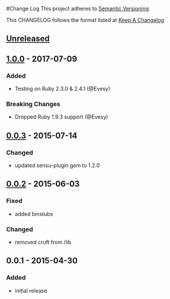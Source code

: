 #Change Log
This project adheres to [Semantic Versioning](http://semver.org/).

This CHANGELOG follows the format listed at [Keep A Changelog](http://keepachangelog.com/)

## [Unreleased]

## [1.0.0] - 2017-07-09
### Added
- Testing on Ruby 2.3.0 & 2.4.1 (@Evesy)

### Breaking Changes
- Dropped Ruby 1.9.3 support (@Evesy)

## [0.0.3] - 2015-07-14
### Changed
- updated sensu-plugin gem to 1.2.0

## [0.0.2] - 2015-06-03
### Fixed
- added binstubs

### Changed
- removed cruft from /lib

## 0.0.1 - 2015-04-30
### Added
- initial release

[Unreleased]: https://github.com/sensu-plugins/sensu-plugins-twemproxy/compare/1.0.0...HEAD
[1.0.0]: https://github.com/sensu-plugins/sensu-plugins-twemproxy/compare/0.0.3...1.0.0
[0.0.3]: https://github.com/sensu-plugins/sensu-plugins-twemproxy/compare/0.0.2...0.0.3
[0.0.2]: https://github.com/sensu-plugins/sensu-plugins-twemproxy/compare/0.0.1...0.0.2
